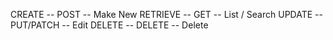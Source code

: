 CREATE -- POST -- Make New
RETRIEVE -- GET -- List / Search
UPDATE --PUT/PATCH -- Edit
DELETE -- DELETE -- Delete
